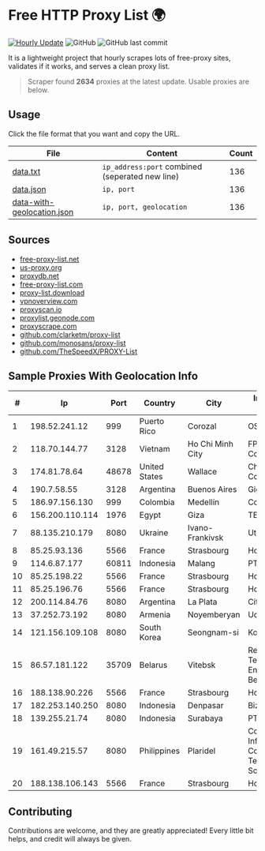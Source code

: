 
# Free HTTP Proxy List 🌍

[![Hourly Update](https://github.com/mertguvencli/http-proxy-list/actions/workflows/main.yml/badge.svg?branch=main)](https://github.com/mertguvencli/http-proxy-list/actions/workflows/main.yml)
![GitHub](https://img.shields.io/github/license/mertguvencli/http-proxy-list)
![GitHub last commit](https://img.shields.io/github/last-commit/mertguvencli/http-proxy-list)

It is a lightweight project that hourly scrapes lots of free-proxy sites, validates if it works, and serves a clean proxy list.


> Scraper found **2634** proxies at the latest update. Usable proxies are below.

## Usage

Click the file format that you want and copy the URL.


|File|Content|Count|
|----|-------|-----|
|[data.txt](https://raw.githubusercontent.com/mertguvencli/http-proxy-list/main/proxy-list/data.txt)|`ip_address:port` combined (seperated new line)|136|
|[data.json](https://raw.githubusercontent.com/mertguvencli/http-proxy-list/main/proxy-list/data.json)|`ip, port`|136|
|[data-with-geolocation.json](https://raw.githubusercontent.com/mertguvencli/http-proxy-list/main/proxy-list/data-with-geolocation.json)|`ip, port, geolocation`|136|

## Sources

* [free-proxy-list.net](https://free-proxy-list.net)
* [us-proxy.org](https://www.us-proxy.org)
* [proxydb.net](http://proxydb.net)
* [free-proxy-list.com](https://free-proxy-list.com/?page=&port=&type%5B%5D=http&type%5B%5D=https&up_time=0&search=Search)
* [proxy-list.download](https://www.proxy-list.download/HTTP)
* [vpnoverview.com](https://vpnoverview.com/privacy/anonymous-browsing/free-proxy-servers)
* [proxyscan.io](https://www.proxyscan.io)
* [proxylist.geonode.com](https://proxylist.geonode.com/api/proxy-list?limit=300&page=1&sort_by=lastChecked&sort_type=desc&protocols=http,https)
* [proxyscrape.com](https://api.proxyscrape.com/v2/?request=displayproxies&protocol=http&timeout=10000&country=all&ssl=all&anonymity=all)
* [github.com/clarketm/proxy-list](https://raw.githubusercontent.com/clarketm/proxy-list/master/proxy-list-raw.txt)
* [github.com/monosans/proxy-list](https://raw.githubusercontent.com/monosans/proxy-list/main/proxies/http.txt)
* [github.com/TheSpeedX/PROXY-List](https://raw.githubusercontent.com/TheSpeedX/PROXY-List/master/http.txt)


## Sample Proxies With Geolocation Info

|#|Ip|Port|Country|City|Internet Service Provider|
|-|--|----|-------|----|-------------------------|
|1|198.52.241.12|999|Puerto Rico|Corozal|OSNET Wireless|
|2|118.70.144.77|3128|Vietnam|Ho Chi Minh City|FPT Telecom Company|
|3|174.81.78.64|48678|United States|Wallace|Charter Communications|
|4|190.7.58.55|3128|Argentina|Buenos Aires|Gigared S.A.|
|5|186.97.156.130|999|Colombia|Medellín|Colombia Móvil|
|6|156.200.110.114|1976|Egypt|Giza|TE Data|
|7|88.135.210.179|8080|Ukraine|Ivano-Frankivsk|Uteam LTD|
|8|85.25.93.136|5566|France|Strasbourg|Host Europe GmbH|
|9|114.6.87.177|60811|Indonesia|Malang|PT. INDOSAT Tbk|
|10|85.25.198.22|5566|France|Strasbourg|Host Europe GmbH|
|11|85.25.196.76|5566|France|Strasbourg|Host Europe GmbH|
|12|200.114.84.76|8080|Argentina|La Plata|Citarella S.A.|
|13|37.252.73.192|8080|Armenia|Noyemberyan|Ucom Cjsc|
|14|121.156.109.108|8080|South Korea|Seongnam-si|Korea Telecom|
|15|86.57.181.122|35709|Belarus|Vitebsk|Republican Unitary Telecommunication Enterprise Beltelecom|
|16|188.138.90.226|5566|France|Strasbourg|Host Europe GmbH|
|17|182.253.140.250|8080|Indonesia|Denpasar|Biznet Networks|
|18|139.255.21.74|8080|Indonesia|Surabaya|PT. LINKNET|
|19|161.49.215.57|8080|Philippines|Plaridel|Converge Information and Communications Technology Solutions|
|20|188.138.106.143|5566|France|Strasbourg|Host Europe GmbH|



## Contributing

Contributions are welcome, and they are greatly appreciated! Every
little bit helps, and credit will always be given.

